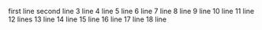 first line
second  line
3 line
4 line
5 line
6 line
7 line
8 line
9 line
10 line
11 line
12 lines
13 line
14 line
15 line
16 line
17 line
18 line